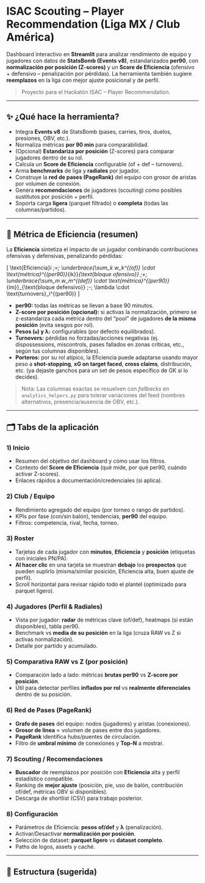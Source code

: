 # ISAC Scouting – Player Recommendation (Liga MX / Club América)

Dashboard interactivo en **Streamlit** para analizar rendimiento de equipo y jugadores con datos de **StatsBomb (Events v8)**, estandarizados **per90**, con **normalización por posición (Z-scores)** y un **Score de Eficiencia** (ofensivo + defensivo – penalización por pérdidas). La herramienta también sugiere **reemplazos** en la liga con mejor ajuste posicional y de perfil.

> Proyecto para el Hackatón ISAC – Player Recommendation.

---

## ✨ ¿Qué hace la herramienta?

- Integra **Events v8** de StatsBomb (pases, carries, tiros, duelos, presiones, OBV, etc.).
- Normaliza métricas **por 90 min** para comparabilidad.
- (Opcional) **Estandariza por posición** (Z-scores) para comparar jugadores dentro de su rol.
- Calcula un **Score de Eficiencia** configurable (of + def – turnovers).
- Arma **benchmarks** de liga y **radiales** por jugador.
- Construye la **red de pases (PageRank)** del equipo con grosor de aristas por volumen de conexión.
- Genera **recomendaciones** de jugadores (scouting) como posibles sustitutos por posición + perfil.
- Soporta carga **ligera** (parquet filtrado) o **completa** (todas las columnas/partidos).

---

## 🧮 Métrica de Eficiencia (resumen)

La **Eficiencia** sintetiza el impacto de un jugador combinando contribuciones ofensivas y defensivas, penalizando pérdidas:

\[
\text{Eficiencia}_i \;=\; 
\underbrace{\sum_k w_k^{(of)} \cdot \text{métrica}^{(per90)}_{ik}}_{\text{bloque ofensivo}}
\;+\;
\underbrace{\sum_m w_m^{(def)} \cdot \text{métrica}^{(per90)}_{im}}_{\text{bloque defensivo}}
\;-\;
\lambda \cdot \text{turnovers}_i^{(per90)}
\]

- **per90:** todas las métricas se llevan a base 90 minutos.  
- **Z-score por posición (opcional):** si activas la normalización, primero se z-estandariza cada métrica dentro del “pool” de jugadores **de la misma posición** (evita sesgos por rol).
- **Pesos (`w`) y λ:** configurables (por defecto equilibrados).  
- **Turnovers:** pérdidas no forzadas/acciones negativas (ej. dispossessions, miscontrols, pases fallados en zonas críticas, etc., según tus columnas disponibles).
- **Porteros:** por su rol atípico, la Eficiencia puede adaptarse usando mayor peso a **shot-stopping**, **xG on target faced**, **cross claims**, distribución, etc. (ya dejaste ganchos para un set de pesos específico de GK si lo decides).

> Nota: Las columnas exactas se resuelven con *fallbacks* en `analytics_helpers.py` para tolerar variaciones del feed (nombres alternativos, presencia/ausencia de OBV, etc.).

---

## 🗂️ Tabs de la aplicación

### 1) **Inicio**
- Resumen del objetivo del dashboard y cómo usar los filtros.
- Contexto del **Score de Eficiencia** (qué mide, por qué per90, cuándo activar Z-scores).
- Enlaces rápidos a documentación/credenciales (si aplica).

### 2) **Club / Equipo**
- Rendimiento agregado del equipo (por torneo o rango de partidos).
- KPIs por fase (con/sin balón), tendencias, **per90** del equipo.
- Filtros: competencia, rival, fecha, torneo.

### 3) **Roster**
- Tarjetas de cada jugador con **minutos**, **Eficiencia** y **posición** (etiquetas con iniciales PN/PA).  
- **Al hacer clic** en una tarjeta se muestran **debajo** los **prospectos** que pueden suplirlo (misma/similar posición, Eficiencia alta, buen ajuste de perfil).  
- Scroll horizontal para revisar rápido todo el plantel (optimizado para parquet ligero).

### 4) **Jugadores (Perfil & Radiales)**
- Vista por jugador: **radar** de métricas clave (of/def), heatmaps (si están disponibles), tabla per90.
- Benchmark vs **media de su posición** en la liga (cruza RAW vs Z si activas normalización).
- Detalle por partido y acumulado.

### 5) **Comparativa RAW vs Z (por posición)**
- Comparación lado a lado: métricas **brutas per90** vs **Z-score por posición**.
- Útil para detectar perfiles **inflados por rol** vs **realmente diferenciales** dentro de su posición.

### 6) **Red de Pases (PageRank)**
- **Grafo de pases** del equipo: nodos (jugadores) y aristas (conexiones).
- **Grosor de línea** ∝ volumen de pases entre dos jugadores.
- **PageRank** identifica hubs/puentes de circulación.
- Filtro de **umbral mínimo** de conexiones y **Top-N** a mostrar.

### 7) **Scouting / Recomendaciones**
- **Buscador** de reemplazos por posición con **Eficiencia** alta y perfil estadístico compatible.
- Ranking de **mejor ajuste** (posición, pie, uso de balón, contribución of/def, métricas OBV si disponibles).
- Descarga de shortlist (CSV) para trabajo posterior.

### 8) **Configuración**
- Parámetros de Eficiencia: **pesos of/def** y **λ** (penalización).
- Activar/Desactivar **normalización por posición**.
- Selección de dataset: **parquet ligero** vs **dataset completo**.
- Paths de logos, assets y caché.

---

## 🧱 Estructura (sugerida)
